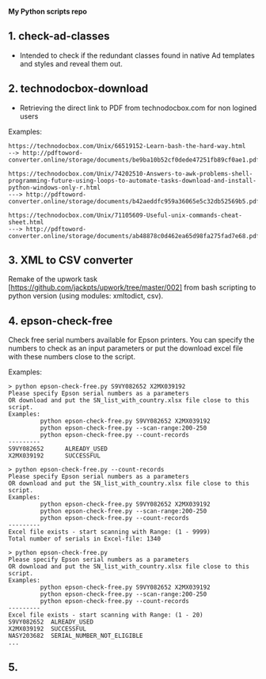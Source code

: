 **My Python scripts repo**

## 1. check-ad-classes
- Intended to check if the redundant classes found in native Ad templates and styles and reveal them out.

## 2. technodocbox-download
- Retrieving the direct link to PDF from technodocbox.com for non logined users

Examples:

    https://technodocbox.com/Unix/66519152-Learn-bash-the-hard-way.html
    --> http://pdftoword-converter.online/storage/documents/be9ba10b52cf0dede47251fb89cf0ae1.pdf

    https://technodocbox.com/Unix/74202510-Answers-to-awk-problems-shell-programming-future-using-loops-to-automate-tasks-download-and-install-python-windows-only-r.html
    ---> http://pdftoword-converter.online/storage/documents/b42aeddfc959a36065e5c32db52569b5.pdf
    
    https://technodocbox.com/Unix/71105609-Useful-unix-commands-cheat-sheet.html
    ---> http://pdftoword-converter.online/storage/documents/ab48878c0d462ea65d98fa275fad7e68.pdf

## 3. XML to CSV converter
Remake of the upwork task [https://github.com/jackpts/upwork/tree/master/002] from bash scripting to python version 
(using modules: xmltodict, csv).

## 4. epson-check-free
Check free serial numbers available for Epson printers.
You can specify the numbers to check as an input parameters or put the download excel file with these numbers close to the script.

Examples:

    > python epson-check-free.py S9VY082652 X2MX039192
    Please specify Epson serial numbers as a parameters
    OR download and put the SN_list_with_country.xlsx file close to this script.
    Examples:
             python epson-check-free.py S9VY082652 X2MX039192
             python epson-check-free.py --scan-range:200-250
             python epson-check-free.py --count-records
    ---------
    S9VY082652      ALREADY_USED
    X2MX039192      SUCCESSFUL
    
    > python epson-check-free.py --count-records
    Please specify Epson serial numbers as a parameters
    OR download and put the SN_list_with_country.xlsx file close to this script.
    Examples:
             python epson-check-free.py S9VY082652 X2MX039192
             python epson-check-free.py --scan-range:200-250
             python epson-check-free.py --count-records
    ---------
    Excel file exists - start scanning with Range: (1 - 9999)
    Total number of serials in Excel-file: 1340

    > python epson-check-free.py
    Please specify Epson serial numbers as a parameters
    OR download and put the SN_list_with_country.xlsx file close to this script.
    Examples:
             python epson-check-free.py S9VY082652 X2MX039192
             python epson-check-free.py --scan-range:200-250
             python epson-check-free.py --count-records
    ---------
    Excel file exists - start scanning with Range: (1 - 20)
    S9VY082652	ALREADY_USED
    X2MX039192	SUCCESSFUL
    NASY203682	SERIAL_NUMBER_NOT_ELIGIBLE
    ...

## 5. 